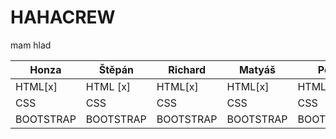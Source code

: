 # HAHACREW
mam hlad

| Honza          | Štěpán       |Richard|  Matyáš|Petr|Matěj|
| ------------- | ------------- |-------|--------|----|-----|
|HTML[x]|HTML [x]|HTML[x]|HTML[x]|HTML[x]|HTML[x]|
|CSS|CSS|CSS|CSS|CSS|CSS|
|BOOTSTRAP|BOOTSTRAP|BOOTSTRAP|BOOTSTRAP|BOOTSTRAP|BOOTSTRAP|
